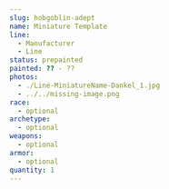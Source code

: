 ```yaml
---
slug: hobgoblin-adept
name: Miniature Template
line:
  - Manufacturer
  - Line
status: prepainted
painted: ?? - ??
photos:
  - ./Line-MiniatureName-Dankel_1.jpg
  - ../../missing-image.png
race:
  - optional
archetype:
  - optional
weapons:
  - optional
armor:
  - optional
quantity: 1
---
```

